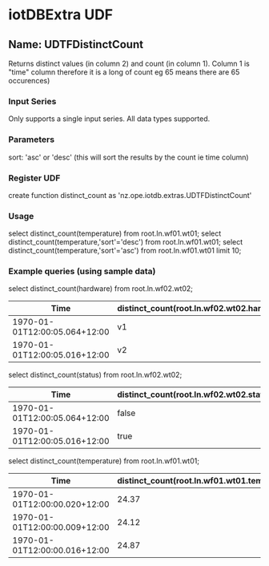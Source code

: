 # iotDBExtra UDF

## Name: UDTFDistinctCount
Returns distinct values (in column 2) and count (in column 1). Column 1 is "time" column therefore it is a long of count eg 65 means there are 65 occurences)

### Input Series
Only supports a single input series. All data types supported.

### Parameters
sort: 'asc' or 'desc' (this will sort the results by the count ie time column)

### Register UDF
create function distinct_count as 'nz.ope.iotdb.extras.UDTFDistinctCount'

### Usage
select distinct_count(temperature) from root.ln.wf01.wt01;
select distinct_count(temperature,'sort'='desc') from root.ln.wf01.wt01;
select distinct_count(temperature,'sort'='asc') from root.ln.wf01.wt01 limit 10;

### Example queries (using sample data)

select distinct_count(hardware) from root.ln.wf02.wt02;

Time|distinct_count(root.ln.wf02.wt02.hardware)
------------ | -------------
1970-01-01T12:00:05.064+12:00|v1
1970-01-01T12:00:05.016+12:00|v2

select distinct_count(status) from root.ln.wf02.wt02;

Time|distinct_count(root.ln.wf02.wt02.status)|
------------ | -------------
1970-01-01T12:00:05.064+12:00|false
1970-01-01T12:00:05.016+12:00|true

select distinct_count(temperature) from root.ln.wf01.wt01;

Time|distinct_count(root.ln.wf01.wt01.temperature)
------------ | -------------
1970-01-01T12:00:00.020+12:00|24.37
1970-01-01T12:00:00.009+12:00|24.12
1970-01-01T12:00:00.016+12:00|24.87
